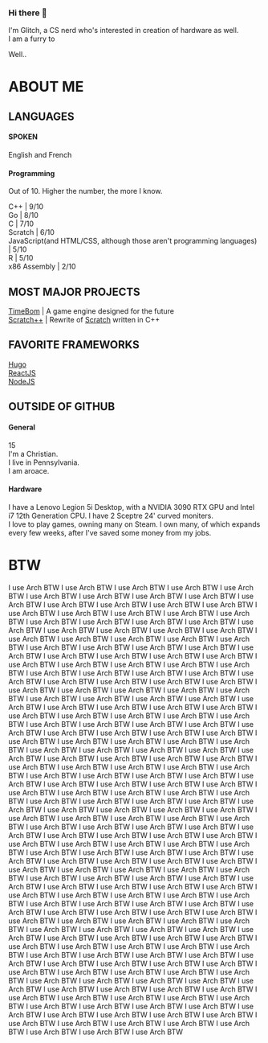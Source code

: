 ### Hi there 👋
I'm Glitch, a CS nerd who's interested in creation of hardware as well.  
I am a furry to

Well..
# ABOUT ME

## LANGUAGES
#### SPOKEN
English and French

#### Programming
Out of 10. Higher the number, the more I know.

C++ | 9/10  
Go | 8/10  
C | 7/10  
Scratch | 6/10  
JavaScript(and HTML/CSS, although those aren't programming languages) | 5/10  
R | 5/10  
x86 Assembly | 2/10  

## MOST MAJOR PROJECTS 

[TimeBom](https://github.com/TheTimeBunny/TimeBom) | A game engine designed for the future  
[Scratch++](https://github.com/Scratch-plus-plus) | Rewrite of [Scratch](https://scratch.mit.edu) written in C++  

## FAVORITE FRAMEWORKS
[Hugo](https://gohugo.io/)  
[ReactJS](https://react.dev/)  
[NodeJS](https://nodejs.org/)

## OUTSIDE OF GITHUB

#### General
15  
I'm a Christian.  
I live in Pennsylvania.  
I am aroace.  

#### Hardware
I have a Lenovo Legion 5i Desktop, with a NVIDIA 3090 RTX GPU and Intel i7 12th Generation CPU. I have 2 Sceptre 24' curved moniters.  
I love to play games, owning many on Steam. I own many, of which expands every few weeks, after I've saved some money from my jobs.  

# BTW

I use Arch BTW I use Arch BTW I use Arch BTW I use Arch BTW I use Arch BTW I use Arch BTW I use Arch BTW I use Arch BTW I use Arch BTW I use Arch BTW I use Arch BTW I use Arch BTW I use Arch BTW I use Arch BTW I use Arch BTW I use Arch BTW I use Arch BTW I use Arch BTW I use Arch BTW I use Arch BTW I use Arch BTW I use Arch BTW I use Arch BTW I use Arch BTW I use Arch BTW I use Arch BTW I use Arch BTW I use Arch BTW I use Arch BTW I use Arch BTW I use Arch BTW I use Arch BTW I use Arch BTW I use Arch BTW I use Arch BTW I use Arch BTW I use Arch BTW I use Arch BTW I use Arch BTW I use Arch BTW I use Arch BTW I use Arch BTW I use Arch BTW I use Arch BTW I use Arch BTW I use Arch BTW I use Arch BTW I use Arch BTW I use Arch BTW I use Arch BTW I use Arch BTW I use Arch BTW I use Arch BTW I use Arch BTW I use Arch BTW I use Arch BTW I use Arch BTW I use Arch BTW I use Arch BTW I use Arch BTW I use Arch BTW I use Arch BTW I use Arch BTW I use Arch BTW I use Arch BTW I use Arch BTW I use Arch BTW I use Arch BTW I use Arch BTW I use Arch BTW I use Arch BTW I use Arch BTW I use Arch BTW I use Arch BTW I use Arch BTW I use Arch BTW I use Arch BTW I use Arch BTW I use Arch BTW I use Arch BTW I use Arch BTW I use Arch BTW I use Arch BTW I use Arch BTW I use Arch BTW I use Arch BTW I use Arch BTW I use Arch BTW I use Arch BTW I use Arch BTW I use Arch BTW I use Arch BTW I use Arch BTW I use Arch BTW I use Arch BTW I use Arch BTW I use Arch BTW I use Arch BTW I use Arch BTW I use Arch BTW I use Arch BTW I use Arch BTW I use Arch BTW I use Arch BTW I use Arch BTW I use Arch BTW I use Arch BTW I use Arch BTW I use Arch BTW I use Arch BTW I use Arch BTW I use Arch BTW I use Arch BTW I use Arch BTW I use Arch BTW I use Arch BTW I use Arch BTW I use Arch BTW I use Arch BTW I use Arch BTW I use Arch BTW I use Arch BTW I use Arch BTW I use Arch BTW I use Arch BTW I use Arch BTW I use Arch BTW I use Arch BTW I use Arch BTW I use Arch BTW I use Arch BTW I use Arch BTW I use Arch BTW I use Arch BTW I use Arch BTW I use Arch BTW I use Arch BTW I use Arch BTW I use Arch BTW I use Arch BTW I use Arch BTW I use Arch BTW I use Arch BTW I use Arch BTW I use Arch BTW I use Arch BTW I use Arch BTW I use Arch BTW I use Arch BTW I use Arch BTW I use Arch BTW I use Arch BTW I use Arch BTW I use Arch BTW I use Arch BTW I use Arch BTW I use Arch BTW I use Arch BTW I use Arch BTW I use Arch BTW I use Arch BTW I use Arch BTW I use Arch BTW I use Arch BTW I use Arch BTW I use Arch BTW I use Arch BTW I use Arch BTW I use Arch BTW I use Arch BTW I use Arch BTW I use Arch BTW I use Arch BTW I use Arch BTW I use Arch BTW I use Arch BTW I use Arch BTW I use Arch BTW I use Arch BTW I use Arch BTW I use Arch BTW I use Arch BTW I use Arch BTW I use Arch BTW I use Arch BTW I use Arch BTW I use Arch BTW I use Arch BTW I use Arch BTW I use Arch BTW I use Arch BTW I use Arch BTW I use Arch BTW I use Arch BTW I use Arch BTW I use Arch BTW I use Arch BTW I use Arch BTW I use Arch BTW I use Arch BTW I use Arch BTW I use Arch BTW I use Arch BTW I use Arch BTW I use Arch BTW I use Arch BTW I use Arch BTW I use Arch BTW I use Arch BTW I use Arch BTW I use Arch BTW I use Arch BTW I use Arch BTW I use Arch BTW I use Arch BTW I use Arch BTW I use Arch BTW I use Arch BTW I use Arch BTW I use Arch BTW I use Arch BTW I use Arch BTW I use Arch BTW I use Arch BTW I use Arch BTW I use Arch BTW I use Arch BTW I use Arch BTW I use Arch BTW I use Arch BTW I use Arch BTW I use Arch BTW I use Arch BTW I use Arch BTW I use Arch BTW I use Arch BTW I use Arch BTW I use Arch BTW I use Arch BTW I use Arch BTW I use Arch BTW I use Arch BTW I use Arch BTW I use Arch BTW I use Arch BTW I use Arch BTW 
